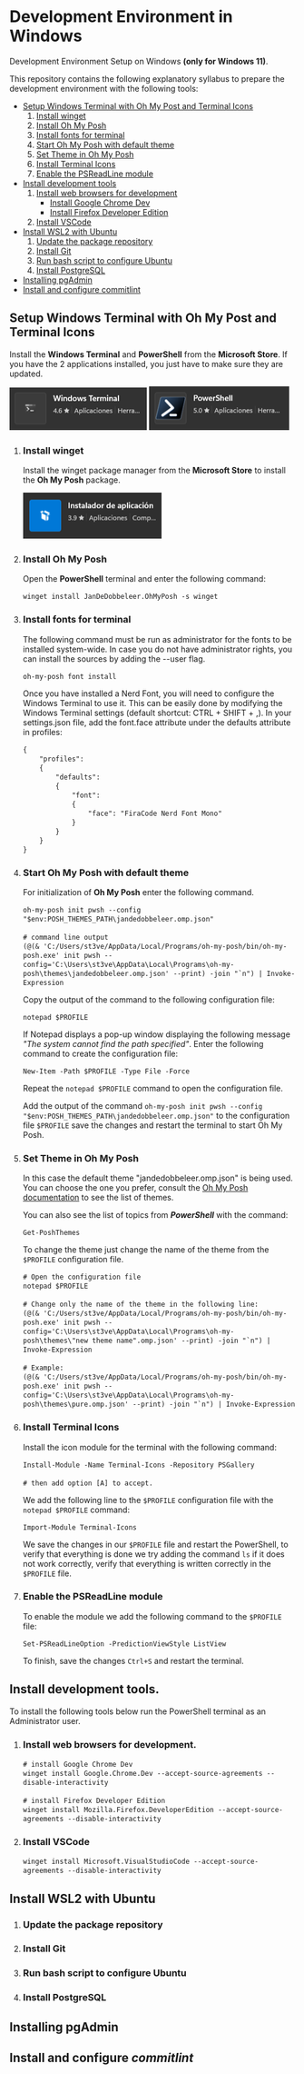 # Development Environment in Windows

Development Environment Setup on Windows **(only for Windows 11)**. 

This repository contains the following explanatory syllabus to prepare the development environment with the following tools:

- [Setup Windows Terminal with Oh My Post and Terminal Icons](#setup-windows-terminal-with-oh-my-post-and-terminal-icons)
    1. [Install winget](#install-winget)
    2. [Install Oh My Posh](#install-oh-my-posh)
    3. [Install fonts for terminal](#install-fonts-for-terminal)
    4. [Start Oh My Posh with default theme](#start-oh-my-posh-with-default-theme)
    5. [Set Theme in Oh My Posh](#set-theme-in-oh-my-posh)
    6. [Install Terminal Icons](#install-terminal-icons)
    7. [Enable the PSReadLine module](#enable-the-psreadline-module)
- [Install development tools](#install-development-tools)
    1. [Install web browsers for development](#install-web-browsers-for-development)
        - [Install Google Chrome Dev](#install-web-browsers-for-development)
        - [Install Firefox Developer Edition](#install-web-browsers-for-development)
    2. [Install VSCode](#install-vscode)
- [Install WSL2 with Ubuntu](#install-wsl2-with-ubuntu)
    1. [Update the package repository](#update-the-package-repository)
    2. [Install Git](#install-git)
    3. [Run bash script to configure Ubuntu](#run-bash-script-to-configure-ubuntu)
    4. [Install PostgreSQL](#install-postgresql)
- [Installing pgAdmin](#installing-pgadmin)
- [Install and configure commitlint](#install-and-configure-commitlint)

## Setup Windows Terminal with Oh My Post and Terminal Icons 

Install the **Windows Terminal** and **PowerShell** from the **Microsoft Store**. If you have the 2 applications installed, you just have to make sure they are updated.

![Windows Terminal](./assets/imgs/153222.png)
![PowerShell](./assets/imgs/153223.png)

1. ### Install winget

    Install the winget package manager from the **Microsoft Store** to install the **Oh My Posh** package.

    ![winget](./assets/imgs/153224.png)

2. ### Install Oh My Posh

    Open the **PowerShell** terminal and enter the following command:

    ```
    winget install JanDeDobbeleer.OhMyPosh -s winget
    ```
3. ### Install fonts for terminal

    The following command must be run as administrator for the fonts to be installed system-wide. In case you do not have administrator rights, you can install the sources by adding the --user flag.

    ```
    oh-my-posh font install
    ```
    Once you have installed a Nerd Font, you will need to configure the Windows Terminal to use it. This can be easily done by modifying the Windows Terminal settings (default shortcut: CTRL + SHIFT + ,). In your settings.json file, add the font.face attribute under the defaults attribute in profiles:

    ```
    {
        "profiles":
        {
            "defaults":
            {
                "font": 
                {
                    "face": "FiraCode Nerd Font Mono"
                }
            }
        }
    }
    ```
4. ### Start Oh My Posh with default theme

    For initialization of **Oh My Posh** enter the following command. 
    
    ```
    oh-my-posh init pwsh --config "$env:POSH_THEMES_PATH\jandedobbeleer.omp.json"

    # command line output
    (@(& 'C:/Users/st3ve/AppData/Local/Programs/oh-my-posh/bin/oh-my-posh.exe' init pwsh --config='C:\Users\st3ve\AppData\Local\Programs\oh-my-posh\themes\jandedobbeleer.omp.json' --print) -join "`n") | Invoke-Expression
    ```
    Copy the output of the command to the following configuration file: 

    ```
    notepad $PROFILE
    ```
    If Notepad displays a pop-up window displaying the following message *"The system cannot find the path specified"*. Enter the following command to create the configuration file:

    ```
    New-Item -Path $PROFILE -Type File -Force
    ```

    Repeat the `notepad $PROFILE` command to open the configuration file.

    Add the output of the command `oh-my-posh init pwsh --config "$env:POSH_THEMES_PATH\jandedobbeleer.omp.json"` to the configuration file `$PROFILE` save the changes and restart the terminal to start Oh My Posh.

5. ### Set Theme in Oh My Posh     

    In this case the default theme "jandedobbeleer.omp.json" is being used. You can choose the one you prefer, consult the [Oh My Posh documentation](https://ohmyposh.dev/docs/themes) to see the list of themes.

    You can also see the list of topics from ***PowerShell*** with the command:

    ```
    Get-PoshThemes
    ```
    To change the theme just change the name of the theme from the `$PROFILE` configuration file.

    ```
    # Open the configuration file
    notepad $PROFILE

    # Change only the name of the theme in the following line:
    (@(& 'C:/Users/st3ve/AppData/Local/Programs/oh-my-posh/bin/oh-my-posh.exe' init pwsh --config='C:\Users\st3ve\AppData\Local\Programs\oh-my-posh\themes\"new theme name".omp.json' --print) -join "`n") | Invoke-Expression

    # Example:
    (@(& 'C:/Users/st3ve/AppData/Local/Programs/oh-my-posh/bin/oh-my-posh.exe' init pwsh --config='C:\Users\st3ve\AppData\Local\Programs\oh-my-posh\themes\pure.omp.json' --print) -join "`n") | Invoke-Expression
    ```
6. ### Install Terminal Icons

    Install the icon module for the terminal with the following command:

    ```
    Install-Module -Name Terminal-Icons -Repository PSGallery

    # then add option [A] to accept.
    ```
    We add the following line to the `$PROFILE` configuration file with the `notepad $PROFILE` command:

    ```
    Import-Module Terminal-Icons
    ```
    We save the changes in our `$PROFILE` file and restart the PowerShell, to verify that everything is done we try adding the command `ls` if it does not work correctly, verify that everything is written correctly in the `$PROFILE` file.

7. ### Enable the PSReadLine module

    To enable the module we add the following command to the `$PROFILE` file:

    ```
    Set-PSReadLineOption -PredictionViewStyle ListView
    ```
    To finish, save the changes `Ctrl+S` and restart the terminal.

## Install development tools.

To install the following tools below run the PowerShell terminal as an Administrator user.

1. ### Install web browsers for development.

    ```
    # install Google Chrome Dev
    winget install Google.Chrome.Dev --accept-source-agreements --disable-interactivity

    # install Firefox Developer Edition
    winget install Mozilla.Firefox.DeveloperEdition --accept-source-agreements --disable-interactivity
    ```
2. ### Install VSCode

    ```
    winget install Microsoft.VisualStudioCode --accept-source-agreements --disable-interactivity
    ```
## Install WSL2 with Ubuntu

 1. ### Update the package repository
 2. ### Install Git
 3. ### Run bash script to configure Ubuntu
 4. ### Install PostgreSQL

## Installing pgAdmin

## Install and configure *commitlint*


